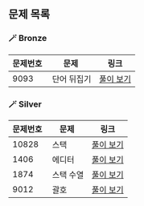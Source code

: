 ## 문제 목록
### 🪄 Bronze
| 문제번호 | 문제 | 링크 |
| ----- | --- | ----- |
|9093 |  단어 뒤집기 | [풀이 보기](./Bronze/9093. 단어 뒤집기)|
### 🪄 Silver
| 문제번호 | 문제 | 링크 |
| ----- | --- | ----- |
|10828 |  스택 | [풀이 보기](./Silver/10828. 스택)|
|1406 |  에디터 | [풀이 보기](./Silver/1406. 에디터)|
|1874 |  스택 수열 | [풀이 보기](./Silver/1874. 스택 수열)|
|9012 |  괄호 | [풀이 보기](./Silver/9012. 괄호)|
